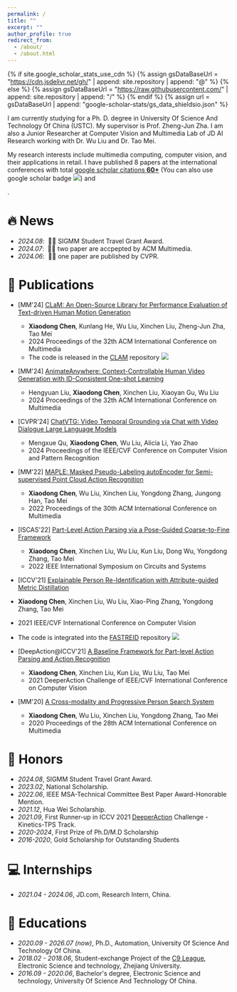 ```yaml
---
permalink: /
title: ""
excerpt: ""
author_profile: true
redirect_from: 
  - /about/
  - /about.html
---
```


{% if site.google_scholar_stats_use_cdn %}
{% assign gsDataBaseUrl = "https://cdn.jsdelivr.net/gh/" | append: site.repository | append: "@" %}
{% else %}
{% assign gsDataBaseUrl = "https://raw.githubusercontent.com/" | append: site.repository | append: "/" %}
{% endif %}
{% assign url = gsDataBaseUrl | append: "google-scholar-stats/gs_data_shieldsio.json" %}

<span class='anchor' id='about-me'></span>
I am currently studying for a Ph. D. degree in University Of Science And Technology Of China (USTC). My supervisor is Prof. Zheng-Jun Zha. 
I am also a Junior Researcher at Computer Vision and Multimedia Lab of JD AI Research working with Dr. Wu Liu and Dr. Tao Mei.

My research interests include multimedia computing, computer vision, and their applications in retail. I have published 8 papers at the international conferences with total <a href='https://scholar.google.com/citations?user=FZJ-fFYAAAAJ'>google scholar citations <strong><span id='total_cit'>60+</span></strong></a> (You can also use google scholar badge <a href='https://scholar.google.com/citations?user=FZJ-fFYAAAAJ'><img src="https://img.shields.io/endpoint?url={{ url | url_encode }}&logo=Google%20Scholar&labelColor=f6f6f6&color=9cf&style=flat&label=citations"></a>) and <p id="result"></p>.

<script>
    async function countStars() {
        const resultElement = document.getElementById('result');
        const cacheKey = 'githubStarCount';
        const cacheTimeKey = 'githubStarCacheTime';
        const cacheDuration = 60 * 60 * 1000; // 1 hour
        let totalStars = 0;

        // Check cache
        const cachedTime = localStorage.getItem(cacheTimeKey);
        const cachedStars = localStorage.getItem(cacheKey);

        if (cachedStars && cachedTime && (Date.now() - cachedTime < cacheDuration)) {
            resultElement.textContent = `Cached Total Stars: ${cachedStars}`;
            return;
        }

        const specificRepo = 'JDAI-CV/fast-reid';
        const userRepos = 'SheldongChen';

        try {
            // Fetch stars for the specific repo
            const specificRepoResponse = await fetch(`https://api.github.com/repos/${specificRepo}`);
            const specificRepoData = await specificRepoResponse.json();

            if (specificRepoResponse.ok) {
                totalStars += specificRepoData.stargazers_count;
            } else {
                resultElement.textContent = `Error: ${specificRepoData.message}`;
                return;
            }

            // Fetch all repos for the user
            const userReposResponse = await fetch(`https://api.github.com/users/${userRepos}/repos`);
            const userReposData = await userReposResponse.json();

            if (userReposResponse.ok) {
                userReposData.forEach(repo => {
                    totalStars += repo.stargazers_count;
                });
                // Save to cache
                localStorage.setItem(cacheKey, totalStars);
                localStorage.setItem(cacheTimeKey, Date.now());
                resultElement.textContent = `total github stars ${totalStars}`;
            } else {
                resultElement.textContent = `Error: ${userReposData.message}`;
            }
        } catch (error) {
            resultElement.textContent = `Error: Unable to fetch data`;
        }
    }

    window.onload = countStars;
</script>

# 🔥 News
- *2024.08*: &nbsp;🎉🎉 SIGMM Student Travel Grant Award.
- *2024.07*: &nbsp;🎉🎉 two paper are accpepted by ACM Multimedia.
- *2024.06*: &nbsp;🎉🎉 one paper are published by CVPR.


# 📝 Publications 

- [MM'24] [CLaM: An Open-Source Library for Performance Evaluation of Text-driven Human Motion Generation]()
  - **Xiaodong Chen**, Kunlang He, Wu Liu, Xinchen Liu, Zheng-Jun Zha, Tao Mei
  - 2024 Proceedings of the 32th ACM International Conference on Multimedia
  - The code is released in the [CLAM](https://github.com/SheldongChen/CLaM) repository ![](https://img.shields.io/github/stars/SheldongChen/CLaM?color=green&style=social)

- [MM'24] [AnimateAnywhere: Context-Controllable Human Video Generation with ID-Consistent One-shot Learning]()
  - Hengyuan Liu, **Xiaodong Chen**, Xinchen Liu, Xiaoyan Gu, Wu Liu
  - 2024 Proceedings of the 32th ACM International Conference on Multimedia

- [CVPR'24] [ChatVTG: Video Temporal Grounding via Chat with Video Dialogue Large Language Models](https://openaccess.thecvf.com/content/CVPR2024W/PVUW/papers/Qu_ChatVTG_Video_Temporal_Grounding_via_Chat_with_Video_Dialogue_Large_CVPRW_2024_paper.pdf)
  - Mengxue Qu, **Xiaodong Chen**, Wu Liu, Alicia Li, Yao Zhao
  - 2024 Proceedings of the IEEE/CVF Conference on Computer Vision and Pattern Recognition

- [MM'22] [MAPLE: Masked Pseudo-Labeling autoEncoder for Semi-supervised Point Cloud Action Recognition](https://arxiv.org/pdf/2209.00407)
  - **Xiaodong Chen**, Wu Liu, Xinchen Liu, Yongdong Zhang, Jungong Han, Tao Mei
  - 2022 Proceedings of the 30th ACM International Conference on Multimedia

- [ISCAS'22] [Part-Level Action Parsing via a Pose-Guided Coarse-to-Fine Framework](https://arxiv.org/pdf/2203.04476)
  - **Xiaodong Chen**, Xinchen Liu, Wu Liu, Kun Liu, Dong Wu, Yongdong Zhang, Tao Mei
  - 2022 IEEE International Symposium on Circuits and Systems

- [ICCV'21] [Explainable Person Re-Identification with Attribute-guided Metric Distillation](https://openaccess.thecvf.com/content/ICCV2021/papers/Chen_Explainable_Person_Re-Identification_With_Attribute-Guided_Metric_Distillation_ICCV_2021_paper.pdf) 
<!-- <span class='show_paper_citations' data='FZJ-fFYAAAAJ:u-x6o8ySG0sC'></span> -->
  - **Xiaodong Chen**, Xinchen Liu, Wu Liu, Xiao-Ping Zhang, Yongdong Zhang, Tao Mei
  - 2021 IEEE/CVF International Conference on Computer Vision
  - The code is integrated into the [FASTREID](https://github.com/JDAI-CV/fast-reid) repository ![](https://img.shields.io/github/stars/JDAI-CV/fast-reid?color=green&style=social)

- [DeepAction@ICCV'21] [A Baseline Framework for Part-level Action Parsing and Action Recognition](https://deeperaction.github.io/iccv21/report2/track3-top2.pdf)
  - **Xiaodong Chen**, Xinchen Liu, Kun Liu, Wu Liu, Tao Mei
  - 2021 DeeperAction Challenge of IEEE/CVF International Conference on Computer Vision

- [MM'20] [A Cross-modality and Progressive Person Search System](http://xinchenliu.com/papers/2020_ACMMM_CPPS.pdf) 
  - **Xiaodong Chen**, Wu Liu, Xinchen Liu, Yongdong Zhang, Tao Mei
  - 2020 Proceedings of the 28th ACM International Conference on Multimedia

 


# 📝 Honors
- *2024.08*, SIGMM Student Travel Grant Award.
- *2023.02*, National Scholarship.
- *2022.06*, IEEE MSA-Technical Committee Best Paper Award-Honorable Mention.
- *2021.12*, Hua Wei Scholarship.
- *2021.09*, First Runner-up in ICCV 2021 [DeeperAction](https://deeperaction.github.io/iccv21) Challenge - Kinetics-TPS Track.
- *2020-2024*, First Prize of Ph.D/M.D Scholarship
- *2016-2020*, Gold Scholarship for Outstanding Students

# 💻 Internships
- *2021.04 - 2024.06*, JD.com, Research Intern, China.

# 📖 Educations
- *2020.09 - 2026.07 (now)*, Ph.D., Automation, University Of Science And Technology Of China.
- *2018.02 - 2018.06*, Student-exchange Project of the [C9 League](https://en.wikipedia.org/wiki/C9_League), Electronic Science and technology, Zhejiang University.
- *2016.09 - 2020.06*, Bachelor's degree, Electronic Science and technology, University Of Science And Technology Of China.





